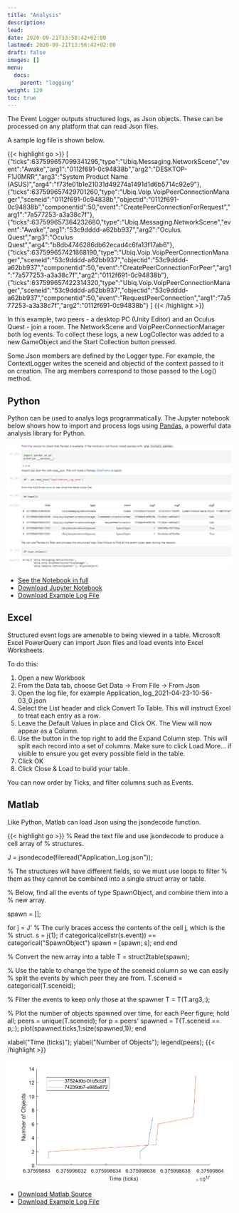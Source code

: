 ```yaml
---
title: "Analysis"
description: 
lead: 
date: 2020-09-21T13:58:42+02:00
lastmod: 2020-09-21T13:58:42+02:00
draft: false
images: []
menu:
  docs:
    parent: "logging"
weight: 120
toc: true
---
```


The Event Logger outputs structured logs, as Json objects. These can be processed on any platform that can read Json files.

A sample log file is shown below.

{{< highlight go >}} 
[
{"ticks":637599657099341295,"type":"Ubiq.Messaging.NetworkScene","event":"Awake","arg1":"0112f691-0c94838b","arg2":"DESKTOP-F1J0MRR","arg3":"System Product Name (ASUS)","arg4":"f73fe01b1e21031d49274a1491d1d6b5714c92e9"},
{"ticks":637599657429701260,"type":"Ubiq.Voip.VoipPeerConnectionManager","sceneid":"0112f691-0c94838b","objectid":"0112f691-0c94838b","componentid":50,"event":"CreatePeerConnectionForRequest","arg1":"7a577253-a3a38c7f"},
{"ticks":637599657364232680,"type":"Ubiq.Messaging.NetworkScene","event":"Awake","arg1":"53c9dddd-a62bb937","arg2":"Oculus Quest","arg3":"Oculus Quest","arg4":"b8db4746286db62ecad4c6fa13f17ab6"},
{"ticks":637599657421868190,"type":"Ubiq.Voip.VoipPeerConnectionManager","sceneid":"53c9dddd-a62bb937","objectid":"53c9dddd-a62bb937","componentid":50,"event":"CreatePeerConnectionForPeer","arg1":"7a577253-a3a38c7f","arg2":"0112f691-0c94838b"},
{"ticks":637599657422314320,"type":"Ubiq.Voip.VoipPeerConnectionManager","sceneid":"53c9dddd-a62bb937","objectid":"53c9dddd-a62bb937","componentid":50,"event":"RequestPeerConnection","arg1":"7a577253-a3a38c7f","arg2":"0112f691-0c94838b"}
]
{{< /highlight >}}

In this example, two peers - a desktop PC (Unity Editor) and an Oculus Quest - join a room. The NetworkScene and VoipPeerConnectionManager both log events. To collect these logs, a new LogCollector was added to a new GameObject and the Start Collection button pressed.

Some Json members are defined by the Logger type. For example, the ContextLogger writes the sceneid and objectid of the context passed to it on creation. The arg members correspond to those passed to the Log() method.

## Python

Python can be used to analys logs programmatically. The Jupyter notebook below shows how to import and process logs using [Pandas](https://pandas.pydata.org/), a powerful data analysis library for Python.

![python](python.png)

* [See the Notebook in full](https://ucl-vr.github.io/ubiq/html/b27a1510-38ec-4821-92b1-478dcbcf1ab1.html)
* [Download Jupyter Notebook](https://ucl-vr.github.io/ubiq/files/Application_Log.ipynb)
* [Download Example Log File](https://ucl-vr.github.io/ubiq/files/Application_Log.json)

## Excel

Structured event logs are amenable to being viewed in a table. Microsoft Excel PowerQuery can import Json files and load events into Excel Worksheets.

To do this:

1. Open a new Workbook
2. From the Data tab, choose Get Data -> From File -> From Json
3. Open the log file, for example Application_log_2021-04-23-10-56-03_0.json
4. Select the List header and click Convert To Table. This will instruct Excel to treat each entry as a row.
5. Leave the Default Values in place and Click OK. The View will now appear as a Column.
6. Use the button in the top right to add the Expand Column step. This will split each record into a set of columns. Make sure to click Load More... if visible to ensure you get every possible field in the table.
7. Click OK
8. Click Close & Load to build your table.

You can now order by Ticks, and filter columns such as Events.

## Matlab

Like Python, Matlab can load Json using the jsondecode function.

{{< highlight go >}} 
% Read the text file and use jsondecode to produce a cell array of
% structures.

J = jsondecode(fileread("Application_Log.json"));

% The structures will have different fields, so we must use loops to filter
% them as they cannot be combined into a single struct array or table.

% Below, find all the events of type SpawnObject, and combine them into a
% new array.

spawn = [];

for j = J'
   % The curly braces access the contents of the cell j, which is the
   % struct.
   s = j{1};
    if categorical(cellstr(s.event)) == categorical("SpawnObject")
        spawn = [spawn; s];
    end
end

% Convert the new array into a table
T = struct2table(spawn);

% Use the table to change the type of the sceneid column so we can easily
% split the events by which peer they are from.
T.sceneid = categorical(T.sceneid);

% Filter the events to keep only those at the spawner
T = T(T.arg3,:);

% Plot the number of objects spawned over time, for each Peer
figure;
hold all;
peers = unique(T.sceneid);
for p = peers'
   spawned = T(T.sceneid == p,:);
   plot(spawned.ticks,1:size(spawned,1));
end

xlabel("Time (ticks)");
ylabel("Number of Objects");
legend(peers);
 {{< /highlight >}}

![matlab](matlab.png)

* [Download Matlab Source](https://ucl-vr.github.io/ubiq/files/Application_Log.m)
* [Download Example Log File](https://ucl-vr.github.io/ubiq/files/Application_Log.json)
